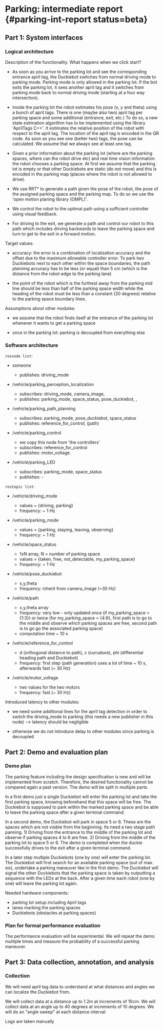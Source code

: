 #  Parking: intermediate report {#parking-int-report status=beta}

## Part 1: System interfaces

### Logical architecture

Description of the functionality. What happens when we click start?

- As soon as you arrive to the parking lot and see the corresponding entrance april tag, the Duckiebot switches from normal driving mode to parking mode. Parking mode is only allowed in the parking lot. If the bot exits the parking lot, it sees another april tag and it switches from parking mode back to normal driving mode (starting at a four way intersection).

- Inside the parking lot the robot estimates his pose (x, y and theta) using a bunch of april tags. There is one (maybe also two) april tag per parking space and some additional (entrance, exit, etc.) To do so, a new state estimation algorithm has to be implemented using the library 'AprilTags C++'. It estimates the relative position of the robot with respect to the april tag. The location of the april tag is encoded in the QR code. As soon as you see one (better two) tags, the pose can be calculated. We assume that we always see at least one tag.

- Given a prior information about the parking lot (where are the parking spaces, where can the robot drive etc) and real time vision information the robot chooses a parking space. At first we assume that the parking lot is empty or that other Duckiebots are static (do not move) and this is encoded in the parking map (places where the robot is not allowed to drive).

- We use RRT* to generate a path given the pose of the robot, the pose of the assigned parking space and the parking map. To do so we use the 'open motion planing library (OMPL)'.

- We control the robot to the optimal path using a sufficient controller using visual feedback.

- For driving to the exit, we generate a path and control our robot to this path which includes driving backwards to leave the parking space and turn to get to the exit in a forward motion.


Target values:

- accuracy: the error is a combination of localization accuracy and the offset due to the maximum allowable controller error. To park two Duckiebots next to each other within the space boundaries, the path planning accuracy has to be less (or equal) than 5 cm (which is the distance from the robot edge to the parking lane)

- the point of the robot which is the furthest away from the parking mid line should be less than half of the parking space width while the heading of the robot must be less than a constant (20 degrees) relative to the parking space boundary lines.

Assumptions about other modules:
- we assume that the robot finds itself at the entrance of the parking lot whenever it wants to get a parking space

- once in the parking lot: parking is decoupled from everything else


### Software architecture

```rosnode list```:

- someone
    - publishes: driving\_mode

- /vehicle/parking\_perception\_localization
    - subscribes: driving\_mode, camera\_image,
    - publishes: parking\_mode, space\_status, pose\_duckiebot, ,

- /vehicle/parking\_path\_planning
    - subscribes: parking\_mode, pose\_duckiebot,  space\_status
    - publishes: reference\_for\_control, (path)

- /vehicle/parking\_control
   - we copy this node from 'the controllers'
   - subscribes: reference\_for\_control
   - publishes: motor\_voltage

- /vehicle/parking\_LED
   - subscribes: parking\_mode, space\_status
   - publishes: -

```rostopic list```:
- /vehicle/driving\_mode
    - values = {driving, parking}
    - frequency: ~ 1 Hz

- /vehicle/parking\_mode
    - values = {parking, staying, leaving, observing}
    - frequency: ~ 1 Hz

- /vehicle/space\_status
    - 1xN array, N = number of parking space
    - values = {taken, free, not\_detectable, my\_parking\_space}
    - frequency: ~ 1 Hz

- /vehicle/pose\_duckiebot
    - x,y,theta
    - frequency: inherit from camera\_image (~30 Hz)

- /vehicle/path
    - x,y,theta array
    - frequency: very low - only updated once (if my\_parking\_space = {1:3}) or twice (for my\_parking\_space = {4:6}, first path is to go to the middle and observe which parking spaces are free, second path is to go go the associated parking space)
    - computation time ~ 10 s

- /vehicle/reference\_for\_control
    - d (orthogonal distance to path), c (curvature), phi (differential heading path and Duckiebot)
    - frequency: first step (path generation) uses a lot of time ~ 10 s, afterwards fast (~ 30 Hz)

- /vehicle/motor\_voltage
    - two values for the two motors
    - frequency: fast (~ 30 Hz)


Introduced latency to other modules:

- we need some additional lines for the april tag detection in order to switch the driving_mode to parking (this needs a new publisher in this node) --> latency should be negligible

- otherwise we do not introduce delay to other modules since parking is decoupled

## Part 2: Demo and evaluation plan

### Demo plan

The parking feature including the design specification is new and will be implemented from scratch. Therefore, the desired functionality cannot be compared again a past version.
The demo will be split in multiple parts.

In a first demo just a single Duckiebot will enter the parking lot and take the first parking space, knowing beforehand that this space will be free. The Duckiebot is supposed to park within the marked parking space and be able to leave the parking space after a given terminal command.

In a second demo, the Duckiebot will park in space 5 or 6. These are the spaces which are not visible from the beginning. Its need a two stage path panning. 1) Driving from the entrance to the middle of the parking lot and observe if parking spaces 4 to 6 are free. 2) Driving from the middle of the parking lot to space 5 or 6. The demo is completed when the duckie successfully drives to the exit after a given terminal command.

In a later step multiple Duckiebots (one by one) will enter the parking lot. The Duckiebot will first search for an available parking space (out of max. six), undertake a parking maneuver like in the first demo. The Duckiebot will signal the other Duckiebots that the parking space is taken by outputting a sequence with the LEDs at the back.  After a given time each robot (one by one) will leave the parking lot again.

Needed hardware components:

 - parking lot setup including April tags
 - lanes marking the parking spaces
 - Duckiebots (obstacles at parking spaces)

### Plan for formal performance evaluation

The performance evaluation will be experimental. We will repeat the demo multiple times and measure the probability of a successful parking maneuver.


## Part 3: Data collection, annotation, and analysis

### Collection

We will need april tag data to understand at what distances and angles we can localize the Duckiebot from.

We will collect data at a distance up to 1.2m at increments of 10cm.
We will collect data at an angle up to 40 degrees at increments of 10 degrees.
We will do an "angle sweep" at each distance interval

Logs are taken manually
